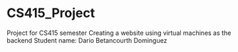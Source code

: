 # CS415_Project
Project for CS415 semester
Creating a website using virtual machines as the backend
Student name: Dario Betancourth Dominguez 

